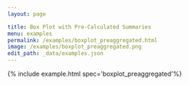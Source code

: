 ```yaml
---
layout: page

title: Box Plot with Pre-Calculated Summaries
menu: examples
permalink: /examples/boxplot_preaggregated.html
image: /examples/boxplot_preaggregated.png
edit_path: _data/examples.json
---
```




{% include example.html spec='boxplot_preaggregated'%}
